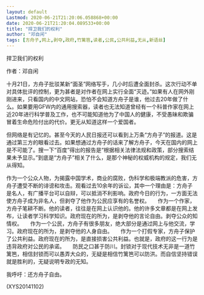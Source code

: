 ```yaml
---
layout: default
Lastmod: 2020-06-21T21:20:06.058868+00:00
date: 2020-06-21T21:20:04.089533+00:00
title: "捍卫我们的权利"
author: "邓自闲"
tags: [方舟子,网上,剥夺,政府,竹篱笆,读者,公民,公共利益,无从,新语丝]
---
```


捍卫我们的权利

作者：邓自闲

十月21日，方舟子批驳某新“面圣”网络写手，几小时后遭全面封杀。这次行动不单对具体批评的控制，更为甚者是对作者在网上实行全面“灭迹。”如果有人在网外刚刚进来，只看国内的中文网站，恐怕不会知道方舟子是谁，他过去20年做了什么。如果要用GFW内的通用搜索器，读者也无法知道曾经有一个科普作家在网上近20年进行科学普及工作，也不可能知道他为了中国人的健康，不受愚昧和欺骗冒着生命危险付出的代价。更无从知道这样一个爱国者。

但网络是有记忆的。甚至今天的人民日报还可以看到上万条“方舟子”的报道。这是通过第三方的眼看过去。如果想通过方舟子的话来了解方舟子，今天在国内的网上是不可能了。搜一下“百度”得出的报告是“根据相关法律法规和政策，部分搜索结果未予显示。”到底是“方舟子”相关了什么，是那个神秘的权威机构的规定，我们无从得知。

作为一个公众人物，为揭露中国学术，商业的腐败，伪科学和极端教派的危害，方舟子遭受不断的诽谤和攻击。观看过去10余年的诉讼，其中一个理由是：方舟子是名人，有广播平台可以自辩，可以抵消不利影响。政府今日的行为，一方面无法使方舟子成为非名人，但剥夺了他作为公民应享有的名誉权。　　作为一个作家，方舟子笔耕不断。他的读者，往往是在网上认识他的。他的许多文章都是在网上发布，让读者学习科学知识。政府现在的所为，是剥夺他的言论自由。剥夺公众的知情权。　　作为一个公民，方舟子有很多朋友，绝大部分是通过网上与他交流，学习。政府现在的所为，是剥夺他的人身自由。　　作为一个打假专家，方舟子保护了公共利益。政府现在的所为，是直接损害公共利益。也就是，政府的这一行为是违背政府对公民的承诺。　　防民之口甚于防川。封锁对于现代技术无非是一道竹篱笆，相信封锁而可以愚弄大众的，无疑是相信竹篱笆可以防洪。而自信坚持错误就是胜利的，无疑说明专政的无知。

我呼吁：还方舟子自由。

(XYS20141102)

